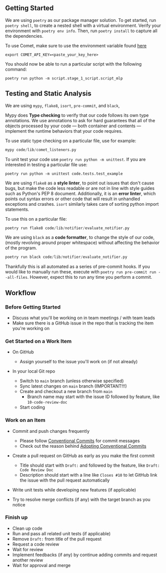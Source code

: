 ## Getting Started

We are using `poetry` as our package manager solution. To get started, run `poetry shell`, to create a nested shell with a virtual environment. Verify your environment with `poetry env info`. Then, run `poetry install` to capture all the dependencies.


To use Comet, make sure to use the environment variable found [here](https://www.comet.com/account-settings/apiKeys)
```
export COMET_API_KEY=<paste_your_key_here>
```

You should now be able to run a particular script with the following command:
```
poetry run python -m script.stage_1_script.script_mlp
```

## Testing and Static Analysis

We are using `mypy`, `flake8`, `isort`, `pre-commit`, and `black`,

Mypy does **Type checking** to verify that our code follows its own type annotations. We use annotations to ask for hard guarantees that all of the objects processed by your code — both container and contents — implement the runtime behaviors that your code requires.

To use static type checking on a particular file, use for example:
```python
mypy code/lib/comet_listeners.py
```

To unit test your code use `poetry run python -m unittest`. If you are interested in testing a particular file use:
```
poetry run python -m unittest code.tests.test_example
```

We are using `flake8` as a **style linter**, to point out issues that don't cause bugs, but make the code less readable or are not in line with style guides such as Python's PEP 8 document. Additionally, it is an **error linter**, which points out syntax errors or other code that will result in unhandled exceptions and crashes. `isort` similarly takes care of sorting python import statements.

To use this on a particular file:
```python
poetry run flake8 code/lib/notifier/evaluate_notifier.py
```

We are using `black` as a **code formatter**, to change the style of our code, (mostly revolving around proper whitespace) without affecting the behavior of the program.
```python
poetry run black code/lib/notifier/evaluate_notifier.py
```

Thankfully this is all automated as a series of pre-commit hooks. If you would like to manually run these, execute with `poetry run pre-commit run --all-files`. However, expect this to run any time you perform a commit.

## Workflow

### Before Getting Started

- Discuss what you'll be working on in team meetings / with team leads
- Make sure there is a GitHub issue in the repo that is tracking the item you're working on

### Get Started on a Work Item

- On GitHub
  - Assign yourself to the issue you'll work on (if not already)

- In your local Git repo
  - Switch to `main` branch (unless otherwise specified)
  - Sync latest changes on `main` branch (IMPORTANT!!!)
  - Create and checkout a new branch from `main`
    - Branch name may start with the issue ID followed by feature, like `10-code-review-doc`
  - Start coding

### Work on an Item

- Commit and push changes frequently
  - Please follow [Conventional Commits](https://www.conventionalcommits.org/) for commit messages
  - Check out the reason behind [Adopting Conventional Commits](/blog/memo-2021-07-21#adopting-conventional-commits)

- Create a pull request on GitHub as early as you make the first commit
  - Title should start with `Draft:` and followed by the feature, like `Draft: Code Review Doc`
  - Description should start with a line like `Closes #10` to let GitHub link the issue with the pull request automatically

- Write unit tests while developing new features (if applicable)

- Try to resolve merge conflicts (if any) with the target branch as you notice

### Finish up

- Clean up code
- Run and pass all related unit tests (if applicable)
- Remove `Draft:` from title of the pull request
- Request a code review
- Wait for review
- Implement feedbacks (if any) by continue adding commits and request another review
- Wait for approval and merge
